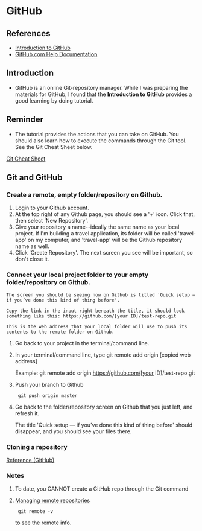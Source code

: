 # GitHub

## References

* [Introduction to GitHub](https://lab.github.com/githubtraining/introduction-to-github)
* [GitHub.com Help Documentation](https://help.github.com/en/github)

## Introduction

* GitHub is an online Git-repository manager. While I was preparing the materials for GitHub, I found that the **Introduction to GitHub** provides a good learning by doing tutorial.


## Reminder

* The tutorial provides the actions that you can take on GitHub. You should also learn how to execute the commands through the Git tool. See the Git Cheat Sheet below.

[Git Cheat Sheet](https://github.github.com/training-kit/downloads/github-git-cheat-sheet.pdf)

## Git and GitHub

### __Create a remote, **empty** folder/repository on Github.__

1. Login to your Github account.
2. At the top right of any Github page, you should see a '+' icon. Click that, then select 'New Repository'.
3. Give your repository a name--ideally the same name as your local project. If I'm building a travel application, its folder will be called 'travel-app' on my computer, and 'travel-app' will be the Github repository name as well.
4. Click 'Create Repository'. The next screen you see will be important, so don't close it.

### __Connect your local project folder to your **empty** folder/repository on Github.__

    The screen you should be seeing now on Github is titled 'Quick setup — if you’ve done this kind of thing before'.

    Copy the link in the input right beneath the title, it should look something like this: https://github.com/[your ID]/test-repo.git 
    
    This is the web address that your local folder will use to push its contents to the remote folder on Github.

1. Go back to your project in the terminal/command line.
2. In your terminal/command line, type git remote add origin [copied web address]

    Example: git remote add origin https://github.com/[your ID]/test-repo.git

3. Push your branch to Github

        git push origin master
4. Go back to the folder/repository screen on Github that you just left, and refresh it.
   
    The title 'Quick setup — if you’ve done this kind of thing before' should disappear, and you should see your files there.

### __Cloning a repository__

[Reference (GitHub)](https://help.github.com/en/github/creating-cloning-and-archiving-repositories/cloning-a-repository)

### __Notes__

1. To date, you CANNOT create a GitHub repo through the Git command
2. [Managing remote repositories](https://help.github.com/en/github/using-git/managing-remote-repositories)

        git remote -v

    to see the remote info.
